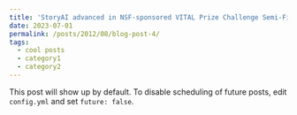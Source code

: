 ```yaml
---
title: 'StoryAI advanced in NSF-sponsored VITAL Prize Challenge Semi-Final Round'
date: 2023-07-01
permalink: /posts/2012/08/blog-post-4/
tags:
  - cool posts
  - category1
  - category2
---
```


This post will show up by default. To disable scheduling of future posts, edit `config.yml` and set `future: false`. 
